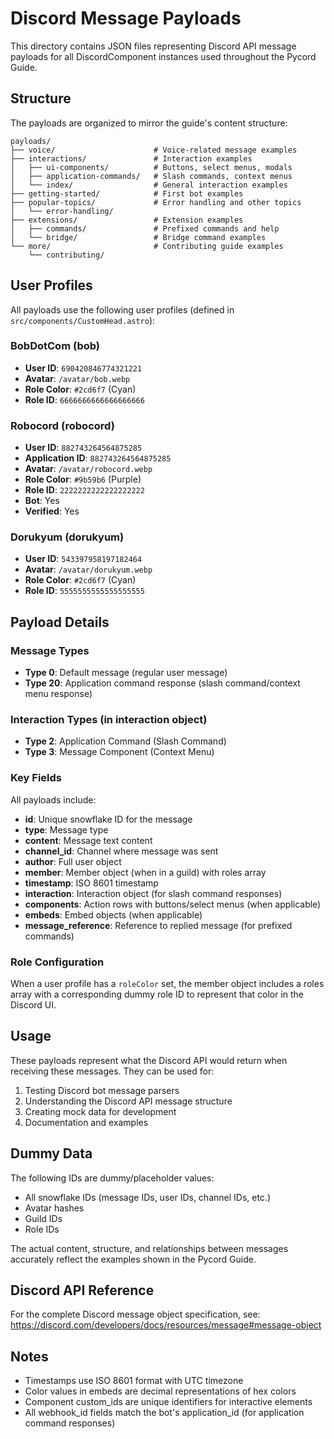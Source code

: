 # Discord Message Payloads

This directory contains JSON files representing Discord API message payloads for all DiscordComponent instances used throughout the Pycord Guide.

## Structure

The payloads are organized to mirror the guide's content structure:

```
payloads/
├── voice/                      # Voice-related message examples
├── interactions/               # Interaction examples
│   ├── ui-components/          # Buttons, select menus, modals
│   ├── application-commands/   # Slash commands, context menus
│   └── index/                  # General interaction examples
├── getting-started/            # First bot examples
├── popular-topics/             # Error handling and other topics
│   └── error-handling/
├── extensions/                 # Extension examples
│   ├── commands/               # Prefixed commands and help
│   └── bridge/                 # Bridge command examples
└── more/                       # Contributing guide examples
    └── contributing/
```

## User Profiles

All payloads use the following user profiles (defined in `src/components/CustomHead.astro`):

### BobDotCom (bob)

- **User ID**: `690420846774321221`
- **Avatar**: `/avatar/bob.webp`
- **Role Color**: `#2cd6f7` (Cyan)
- **Role ID**: `6666666666666666666`

### Robocord (robocord)

- **User ID**: `882743264564875285`
- **Application ID**: `882743264564875285`
- **Avatar**: `/avatar/robocord.webp`
- **Role Color**: `#9b59b6` (Purple)
- **Role ID**: `2222222222222222222`
- **Bot**: Yes
- **Verified**: Yes

### Dorukyum (dorukyum)

- **User ID**: `543397958197182464`
- **Avatar**: `/avatar/dorukyum.webp`
- **Role Color**: `#2cd6f7` (Cyan)
- **Role ID**: `5555555555555555555`

## Payload Details

### Message Types

- **Type 0**: Default message (regular user message)
- **Type 20**: Application command response (slash command/context menu response)

### Interaction Types (in interaction object)

- **Type 2**: Application Command (Slash Command)
- **Type 3**: Message Component (Context Menu)

### Key Fields

All payloads include:

- **id**: Unique snowflake ID for the message
- **type**: Message type
- **content**: Message text content
- **channel_id**: Channel where message was sent
- **author**: Full user object
- **member**: Member object (when in a guild) with roles array
- **timestamp**: ISO 8601 timestamp
- **interaction**: Interaction object (for slash command responses)
- **components**: Action rows with buttons/select menus (when applicable)
- **embeds**: Embed objects (when applicable)
- **message_reference**: Reference to replied message (for prefixed commands)

### Role Configuration

When a user profile has a `roleColor` set, the member object includes a roles array with a corresponding dummy role ID to represent that color in the Discord UI.

## Usage

These payloads represent what the Discord API would return when receiving these messages. They can be used for:

1. Testing Discord bot message parsers
2. Understanding the Discord API message structure
3. Creating mock data for development
4. Documentation and examples

## Dummy Data

The following IDs are dummy/placeholder values:

- All snowflake IDs (message IDs, user IDs, channel IDs, etc.)
- Avatar hashes
- Guild IDs
- Role IDs

The actual content, structure, and relationships between messages accurately reflect the examples shown in the Pycord Guide.

## Discord API Reference

For the complete Discord message object specification, see:
https://discord.com/developers/docs/resources/message#message-object

## Notes

- Timestamps use ISO 8601 format with UTC timezone
- Color values in embeds are decimal representations of hex colors
- Component custom_ids are unique identifiers for interactive elements
- All webhook_id fields match the bot's application_id (for application command responses)
